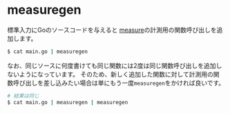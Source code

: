 # measuregen

標準入力にGoのソースコードを与えると
[measure](https://github.com/najeira/measure)の計測用の関数呼び出しを追加します。

```sh
$ cat main.go | measuregen
```

なお、同じソースに何度書けても同じ関数には2度は同じ関数呼び出しを追加しないようになっています。
そのため、新しく追加した関数に対して計測用の関数呼び出しを差し込みたい場合は単にもう一度`measuregen`をかければ良いです。

```sh
# 結果は同じ
$ cat main.go | measuregen | measuregen
```
